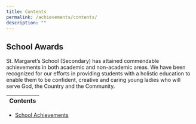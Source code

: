 ```yaml
---
title: Contents
permalink: /achievements/contents/
description: ""
---
```

School Awards
-------------

St. Margaret’s School (Secondary) has attained commendable achievements in both academic and non-academic areas. We have been recognized for our efforts in providing students with a holistic education to enable them to be confident, creative and caring young ladies who will serve God, the Country and the Community.



| Contents | 
| -------- | 
* [School Achievements](/achievements/school-achievements/moe-masterplan-of-awards/)
